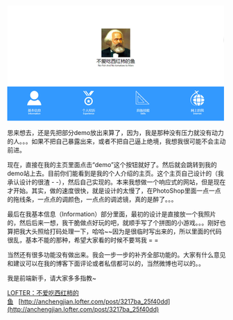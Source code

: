 ![](/posts/assets/imgs/6619420639025680420.png)

思来想去，还是先把部分demo放出来算了，因为，我是那种没有压力就没有动力的人。。。如果不把自己暴露出来，或者不把自己逼上绝境，我想我很可能不会主动前进。

现在，直接在我的主页里面点击“demo”这个按钮就好了。然后就会跳转到我的demo站上去。目前你们能看到是我的个人介绍的主页。这个主页自己设计的（我承认设计的很渣&nbsp;-&nbsp;-），然后自己实现的。本来我想做一个响应式的网站，但是现在才开始。其实，做的速度很快，就是设计的太慢了，在PhotoShop里面一点一点的拖线条，一点点的调颜色，一点点的调滤镜，真的是醉了。。。

最后在我基本信息（Information）部分里面，最初的设计是直接放一个我照片的，然后后来一想，我干脆做点好玩的吧，就顺手写了个拼图的小游戏。。。刚好也算把我大头照给打码处理一下，哈哈~~因为是很临时写出来的，所以里面的代码很乱，基本不能的那种，希望大家看的时候不要骂我&nbsp;=&nbsp;=

当然还有很多功能没有做出来。我会一步一步的补齐全部功能的。大家有什么意见和建议可以在我的博客下面评论或者私信都可以的，当然微博也可以的。。

我是前端新手，请大家多多指教~

[LOFTER：不爱吃西红柿的鱼](http://anchengjian.lofter.com)&nbsp;&nbsp;&nbsp;[http://anchengjian.lofter.com/post/3217ba_25f40dd](http://anchengjian.lofter.com/post/3217ba_25f40dd)